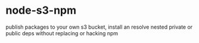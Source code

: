 node-s3-npm
===========

publish packages to your own s3 bucket, install an resolve nested private or public deps without replacing or hacking npm